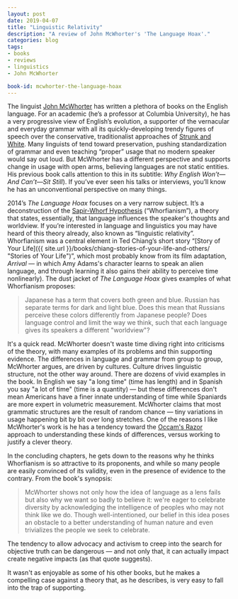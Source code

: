 ```yaml
---
layout: post
date: 2019-04-07
title: "Linguistic Relativity"
description: "A review of John McWhorter's 'The Language Hoax'."
categories: blog
tags:
- books
- reviews
- linguistics
- John McWhorter

book-id: mcwhorter-the-language-hoax
---
```


The linguist [John McWhorter](https://twitter.com/johnhmcwhorter "John McWhorter") has written a plethora of books on the English language. For an academic (he’s a professor at Columbia University), he has a very progressive view of English’s evolution, a supporter of the vernacular and everyday grammar with all its quickly-developing trendy figures of speech over the conservative, traditionalist approaches of [Strunk and White](https://en.wikipedia.org/wiki/The_Elements_of_Style "The Elements of Style"). Many linguists of tend toward preservation, pushing standardization of grammar and even teaching “proper” usage that no modern speaker would say out loud. But McWhorter has a different perspective and supports change in usage with open arms, believing languages are not static entities. His previous book calls attention to this in its subtitle: *Why English Won’t—And Can’t—Sit Still*). If you’ve ever seen his talks or interviews, you’ll know he has an unconventional perspective on many things.

2014’s _The Language Hoax_ focuses on a very narrow subject. It’s a deconstruction of the [Sapir-Whorf Hypothesis](https://en.wikipedia.org/wiki/Linguistic_relativity "Linguistic relativity") (“Whorfianism”), a theory that states, essentially, that language influences the speaker's thoughts and worldview. If you’re interested in language and linguistics you may have heard of this theory already, also known as “linguistic relativity”. Whorfianism was a central element in Ted Chiang’s short story “[Story of Your Life]({{ site.url }}/books/chiang-stories-of-your-life-and-others/ "Stories of Your Life")”, which most probably know from its film adaptation, _Arrival_ — in which Amy Adams's character learns to speak an alien language, and through learning it also gains their ability to perceive time nonlinearly). The dust jacket of _The Language Hoax_ gives examples of what Whorfianism proposes:

> Japanese has a term that covers both green and blue. Russian has separate terms for dark and light blue. Does this mean that Russians perceive these colors differently from Japanese people? Does language control and limit the way we think, such that each language gives its speakers a different "worldview"?

It's a quick read. McWhorter doesn't waste time diving right into criticisms of the theory, with many examples of its problems and thin supporting evidence. The differences in language and grammar from group to group, McWhorter argues, are driven by cultures. Culture drives linguistic structure, not the other way around. There are dozens of vivid examples in the book. In English we say "a long time" (time has length) and in Spanish you say "a lot of time" (time is a quantity) — but these differences don't mean Americans have a finer innate understanding of time while Spaniards are more expert in volumetric measurement. McWhorter claims that most grammatic structures are the result of random chance — tiny variations in usage happening bit by bit over long stretches. One of the reasons I like McWhorter's work is he has a tendency toward the [Occam's Razor](https://en.wikipedia.org/wiki/Occam's_razor "Occam's razor") approach to understanding these kinds of differences, versus working to justify a clever theory.

In the concluding chapters, he gets down to the reasons why he thinks Whorfianism is so attractive to its proponents, and while so many people are easily convinced of its validity, even in the presence of evidence to the contrary. From the book's synopsis:

> McWhorter shows not only how the idea of language as a lens fails but also why we want so badly to believe it: we're eager to celebrate diversity by acknowledging the intelligence of peoples who may not think like we do. Though well-intentioned, our belief in this idea poses an obstacle to a better understanding of human nature and even trivializes the people we seek to celebrate.

The tendency to allow advocacy and activism to creep into the search for objective truth can be dangerous — and not only that, it can actually impact create negative impacts (as that quote suggests).

It wasn't as enjoyable as some of his other books, but he makes a compelling case against a theory that, as he describes, is very easy to fall into the trap of supporting.
